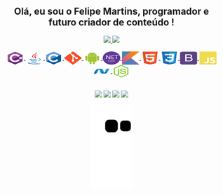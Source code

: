 <h2 align="center">Olá, eu sou o Felipe Martins, programador e futuro criador de conteúdo !</h2>
<div align="center">
  <a href="https://github.com/FelipeJesusMartins">
  <img height="180em" src="https://github-readme-stats.vercel.app/api?username=FelipeJesusMartins&show_icons=true&theme=darcula&include_all_commits=true&count_private=true"/>
  <img height="180em" src="https://github-readme-stats.vercel.app/api/top-langs/?username=FelipeJesusMartins&layout=compact&langs_count=8&theme=darcula"/>
</div>
<div align="center" style="display: inline_block"><br>
    <img align="center" alt="Jesus-Csharp" height="30" width="40" src="https://raw.githubusercontent.com/devicons/devicon/master/icons/csharp/csharp-original.svg">
    <img align="center" alt="Jesus-Java" height="30" width="40" src="https://raw.githubusercontent.com/devicons/devicon/master/icons/java/java-original.svg">
    <img align="center" alt="Jesus-C" height="30" width="40" src="https://raw.githubusercontent.com/devicons/devicon/master/icons/c/c-original.svg">
    <!--<img align="center" alt="Jesus-Python" height="30" width="40" src="https://raw.githubusercontent.com/devicons/devicon/master/icons/python/python-original.svg">-->
    <img align="center" alt="Jesus-Git" height="30" width="40" src="https://raw.githubusercontent.com/devicons/devicon/master/icons/git/git-original.svg">
    <img align="center" alt="Jesus-Android" height="30" width="40" src="https://raw.githubusercontent.com/devicons/devicon/master/icons/android/android-original.svg">
    <img align="center" alt="Jesus-DotNetCore" height="30" width="40" src="https://raw.githubusercontent.com/devicons/devicon/master/icons/dotnetcore/dotnetcore-original.svg">
    <img align="center" alt="Jesus-Kotlin" height="30" width="40" src="https://raw.githubusercontent.com/devicons/devicon/master/icons/kotlin/kotlin-original.svg">
    <img align="center" alt="Jesus-HTML" height="30" width="40" src="https://raw.githubusercontent.com/devicons/devicon/master/icons/html5/html5-original.svg">
    <img align="center" alt="Jesus-CSS" height="30" width="40" src="https://raw.githubusercontent.com/devicons/devicon/master/icons/css3/css3-original.svg">
    <img align="center" alt="Jesus-Bootstrap" height="30" width="40" src="https://raw.githubusercontent.com/devicons/devicon/master/icons/bootstrap/bootstrap-plain.svg">
    <img align="center" alt="Jesus-Js" height="30" width="40" src="https://raw.githubusercontent.com/devicons/devicon/master/icons/javascript/javascript-plain.svg">
    <img align="center" alt="Jesus-DotNet" height="30" width="40" src="https://raw.githubusercontent.com/devicons/devicon/master/icons/dot-net/dot-net-original.svg">
    <img align="center" alt="Jesus-NodeJs" height="30" width="40" src="https://raw.githubusercontent.com/devicons/devicon/master/icons/nodejs/nodejs-original.svg">
    <!--<img align="center" alt="Jesus-ReactJs" height="30" width="40" src="https://raw.githubusercontent.com/devicons/devicon/master/icons/react/react-original.svg">-->
    <!--<img align="center" alt="Jesus-AngularJs" height="30" width="40" src="https://raw.githubusercontent.com/devicons/devicon/master/icons/angularjs/angularjs-original.svg">-->
    <!--<img align="center" alt="Jesus-VueJs" height="30" width="40" src="https://raw.githubusercontent.com/devicons/devicon/master/icons/vuejs/vuejs-original.svg">-->
</div>

##

<div align="center"> 
  <a href="https://www.instagram.com/jesus.mkv/" target="_blank"><img src="https://img.shields.io/badge/-Instagram-%23E4405F?style=for-the-badge&logo=instagram&logoColor=black" target="_blank"></a>
  <a href = "mailto:felipemartins1359@gmail.com"><img src="https://img.shields.io/badge/-Gmail-%23333?style=for-the-badge&logo=gmail&logoColor=black" target="_blank"></a>
  <a href="https://www.linkedin.com/in/felipe-martins-003266201/" target="_blank"><img src="https://img.shields.io/badge/-LinkedIn-%230077B5?style=for-the-badge&logo=linkedin&logoColor=black" target="_blank"></a>
  <a href="https://www.twitch.tv/r1n0ku4l" target="_blank"><img src="https://img.shields.io/badge/Twitch-9146FF?style=for-the-badge&logo=twitch&logoColor=black" target="_blank"></a>
 
  ![Snake animation](https://github.com/rafaballerini/rafaballerini/blob/output/github-contribution-grid-snake.svg)
 
</div>

<!--
**FelipeJesusMartins/FelipeJesusMartins** is a ✨ _special_ ✨ repository because its `README.md` (this file) appears on your GitHub profile.

Here are some ideas to get you started:

- 🔭 I’m currently working on ...
- 🌱 I’m currently learning ...
- 👯 I’m looking to collaborate on ...
- 🤔 I’m looking for help with ...
- 💬 Ask me about ...
- 📫 How to reach me: ...
- 😄 Pronouns: ...
- ⚡ Fun fact: ...
-->
